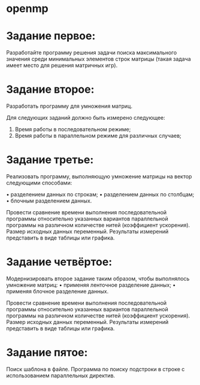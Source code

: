 # openmp

# Задание первое:

Разработайте программу решения задачи поиска максимального значения среди минимальных элементов строк матрицы (такая задача имеет место для решения матричных игр). 

# Задание второе:

Разработать программу для умножения матриц.

Для следующих заданий должно быть измерено следующее:
1. Время работы в последовательном режиме;
2. Время работы в параллельном режиме для различных случаев;

# Задание третье:

Реализовать программу, выполняющую умножение матрицы на вектор следующими способами:

• разделением данных по строкам;
• разделением данных по столбцам;
• блочным разделением данных.

Провести сравнение времени выполнения последовательной программы относительно указанных вариантов параллельной программы на различном количестве нитей (коэффициент ускорения). Размер исходных данных переменный. Результаты измерений представить в виде таблицы или графика.

# Задание четвёртое:

Модернизировать второе задание таким образом, чтобы выполнялось умножение матриц:
• применяя ленточное разделение данных;
• применяя блочное разделение данных.

Провести сравнение времени выполнения последовательной программы относительно указанных вариантов параллельной программы на различном количестве нитей (коэффициент ускорения). Размер исходных данных переменный. Результаты измерений представить в виде таблицы или графика.

# Задание пятое:

Поиск шаблона в файле. Программа по поиску подстроки в строке с использованием параллельных директив.
